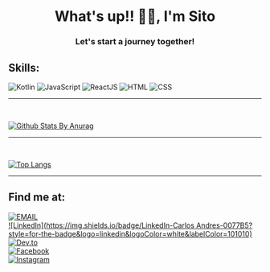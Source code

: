 <h1 align="center">What's up!! 👋🏻, I'm Sito</h1>
<h3 align="center">Let's start a journey together!</h3>

## Skills:
![Kotlin](https://img.shields.io/badge/Kotlin-0095D5?style=for-the-badge&logo=kotlin&logoColor=white&labelColor=101010) 
![JavaScript](https://img.shields.io/badge/JavaScript-yellow?style=for-the-badge&logo=javascript&logoColor=white&labelColor=101010) 
![ReactJS](https://img.shields.io/badge/React-blue?style=for-the-badge&logo=react&logoColor=white&labelColor=101010) 
![HTML](https://img.shields.io/badge/Html-orange?style=for-the-badge&logo=html5&logoColor=white&labelColor=101010) 
![CSS](https://img.shields.io/badge/Css-blue?style=for-the-badge&logo=css3&logoColor=white&labelColor=101010)

*************
<br>

[![Github Stats By Anurag](https://github-readme-stats.vercel.app/api?username=SitoNumbis&show_icons=true&title_color=fff&icon_color=79ff97&text_color=9f9f9f&bg_color=151515&count_private=true)](https://github.com/anuraghazra/github-readme-stats)

*************

<br />

[![Top Langs](https://github-readme-stats.vercel.app/api/top-langs/?username=SitoNumbis&&title_color=fff&icon_color=79ff97&text_color=9f9f9f&bg_color=151515&count_private=true)](https://github.com/anuraghazra/github-readme-stats)

************* 
 
## Find me at:
[![EMAIL](https://img.shields.io/badge/Email-sito8943@gmail.com-9cf)](mailto:sito8943@gmail.com)<br>
[![LinkedIn](https://img.shields.io/badge/LinkedIn-Carlos Andres-0077B5?style=for-the-badge&logo=linkedin&logoColor=white&labelColor=101010)](https://www.linkedin.com/in/carlos-andres-89556120b/)<br>
[![Dev.to](https://img.shields.io/badge/Dev.to-@sitonimbus-0077B5?style=for-the-badge&logo=dev.to&logoColor=white&labelColor=101010)](https://dev.to/sitonimbus)<br>
[![Facebook](https://img.shields.io/badge/Facebook-carlosandres.moragonzalez-0077B5?style=for-the-badge&logo=facebook&logoColor=white&labelColor=101010)](https://www.facebook.com/carlosandres.moragonzalez.7/)<br>
[![Instagram](https://img.shields.io/badge/Instagram-carlosandresmoragonzalez-0077B5?style=for-the-badge&logo=instagram&logoColor=white&labelColor=101010)](https://www.instagram.com/carlosandresmoragonzalez/)<br>
